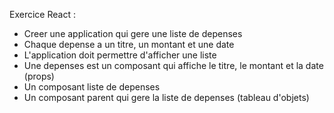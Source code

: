 Exercice React :

- Creer une application qui gere une liste de depenses
- Chaque depense a un titre, un montant et une date
- L'application doit permettre d'afficher une liste
- Une depenses est un composant qui affiche le titre, le montant et la date (props)
- Un composant liste de depenses
- Un composant parent qui gere la liste de depenses (tableau d'objets)
